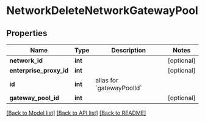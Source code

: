 # NetworkDeleteNetworkGatewayPool

## Properties
Name | Type | Description | Notes
------------ | ------------- | ------------- | -------------
**network_id** | **int** |  | [optional] 
**enterprise_proxy_id** | **int** |  | [optional] 
**id** | **int** | alias for &#x60;gatewayPoolId&#x60; | 
**gateway_pool_id** | **int** |  | [optional] 

[[Back to Model list]](../README.md#documentation-for-models) [[Back to API list]](../README.md#documentation-for-api-endpoints) [[Back to README]](../README.md)


